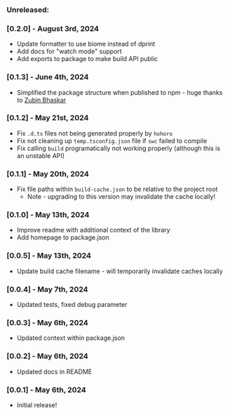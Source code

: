 ### Unreleased:

### [0.2.0] - August 3rd, 2024

- Update formatter to use biome instead of dprint
- Add docs for "watch mode" support
- Add exports to package to make build API public

### [0.1.3] - June 4th, 2024

- Simplified the package structure when published to npm - huge thanks to [Zubin Bhaskar](https://github.com/memickeymac03)

### [0.1.2] - May 21st, 2024

- Fix `.d.ts` files not being generated properly by `hohoro`
- Fix not cleaning up `temp.tsconfig.json` file if `swc` failed to compile
- Fix calling `build` programatically not working properly (although this is an unstable API)

### [0.1.1] - May 20th, 2024

- Fix file paths within `build-cache.json` to be relative to the project root
  - Note - upgrading to this version may invalidate the cache locally!

### [0.1.0] - May 13th, 2024

- Improve readme with additional context of the library
- Add homepage to package.json

### [0.0.5] - May 13th, 2024

- Update build cache filename - will temporarily invalidate caches locally

### [0.0.4] - May 7th, 2024

- Updated tests, fixed debug parameter

### [0.0.3] - May 6th, 2024

- Updated context within package.json

### [0.0.2] - May 6th, 2024

- Updated docs in README

### [0.0.1] - May 6th, 2024

- Initial release!
